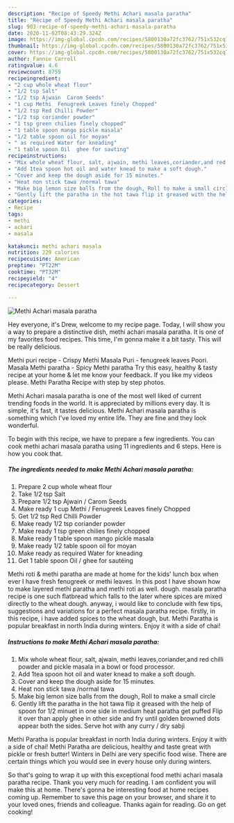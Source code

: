 ```yaml
---
description: "Recipe of Speedy Methi Achari masala paratha"
title: "Recipe of Speedy Methi Achari masala paratha"
slug: 903-recipe-of-speedy-methi-achari-masala-paratha
date: 2020-11-02T08:43:29.324Z
image: https://img-global.cpcdn.com/recipes/5800130a72fc3762/751x532cq70/methi-achari-masala-paratha-recipe-main-photo.jpg
thumbnail: https://img-global.cpcdn.com/recipes/5800130a72fc3762/751x532cq70/methi-achari-masala-paratha-recipe-main-photo.jpg
cover: https://img-global.cpcdn.com/recipes/5800130a72fc3762/751x532cq70/methi-achari-masala-paratha-recipe-main-photo.jpg
author: Fannie Carroll
ratingvalue: 4.6
reviewcount: 8759
recipeingredient:
- "2 cup whole wheat flour"
- "1/2 tsp Salt"
- "1/2 tsp Ajwain  Carom Seeds"
- "1 cup Methi  Fenugreek Leaves finely Chopped"
- "1/2 tsp Red Chilli Powder"
- "1/2 tsp coriander powder"
- "1 tsp green chilies finely chopped"
- "1 table spoon mango pickle masala"
- "1/2 table spoon oil for moyan"
- " as required Water for kneading"
- "1 table spoon Oil  ghee for sauting"
recipeinstructions:
- "Mix whole wheat flour, salt, ajwain, methi leaves,coriander,and red chilli powder and pickle masala in a bowl or food processor."
- "Add 1tea spoon hot oil and water knead to make a soft dough."
- "Cover and keep the dough aside for 15 minutes."
- "Heat non stick tawa /normal tawa"
- "Make big lemon size balls from the dough, Roll to make a small circle"
- "Gently lift the paratha in the hot tawa flip it greased with the help of spoon for 1/2 minuet in one side in medium heat paratha get puffed Flip it over than apply ghee in other side and fry until golden browned dots appear both the sides. Serve hot with any curry / dry sabji"
categories:
- Recipe
tags:
- methi
- achari
- masala

katakunci: methi achari masala 
nutrition: 229 calories
recipecuisine: American
preptime: "PT22M"
cooktime: "PT32M"
recipeyield: "4"
recipecategory: Dessert

---
```



![Methi Achari masala paratha](https://img-global.cpcdn.com/recipes/5800130a72fc3762/751x532cq70/methi-achari-masala-paratha-recipe-main-photo.jpg)

Hey everyone, it's Drew, welcome to my recipe page. Today, I will show you a way to prepare a distinctive dish, methi achari masala paratha. It is one of my favorites food recipes. This time, I'm gonna make it a bit tasty. This will be really delicious.

Methi puri recipe - Crispy Methi Masala Puri - fenugreek leaves Poori. Masala Methi paratha - Spicy Methi paratha Try this easy, healthy &amp; tasty recipe at your home &amp; let me know your feedback. If you like my videos please. Methi Paratha Recipe with step by step photos.

Methi Achari masala paratha is one of the most well liked of current trending foods in the world. It is appreciated by millions every day. It is simple, it's fast, it tastes delicious. Methi Achari masala paratha is something which I've loved my entire life. They are fine and they look wonderful.


To begin with this recipe, we have to prepare a few ingredients. You can cook methi achari masala paratha using 11 ingredients and 6 steps. Here is how you cook that.

<!--inarticleads1-->

##### The ingredients needed to make Methi Achari masala paratha:

1. Prepare 2 cup whole wheat flour
1. Take 1/2 tsp Salt
1. Prepare 1/2 tsp Ajwain / Carom Seeds
1. Make ready 1 cup Methi / Fenugreek Leaves finely Chopped
1. Get 1/2 tsp Red Chilli Powder
1. Make ready 1/2 tsp coriander powder
1. Make ready 1 tsp green chilies finely chopped
1. Make ready 1 table spoon mango pickle masala
1. Make ready 1/2 table spoon oil for moyan
1. Make ready  as required Water for kneading
1. Get 1 table spoon Oil / ghee for sautéing


Methi roti &amp; methi paratha are made at home for the kids&#39; lunch box when ever I have fresh fenugreek or methi leaves. In this post I have shown how to make layered methi paratha and methi roti as well. dough. masala paratha recipe is one such flatbread which falls to the later where spices are mixed directly to the wheat dough. anyway, i would like to conclude with few tips, suggestions and variations for a perfect masala paratha recipe. firstly, in this recipe, i have added spices to the wheat dough, but. Methi Paratha is popular breakfast in north India during winters. Enjoy it with a side of chai! 

<!--inarticleads2-->

##### Instructions to make Methi Achari masala paratha:

1. Mix whole wheat flour, salt, ajwain, methi leaves,coriander,and red chilli powder and pickle masala in a bowl or food processor.
1. Add 1tea spoon hot oil and water knead to make a soft dough.
1. Cover and keep the dough aside for 15 minutes.
1. Heat non stick tawa /normal tawa
1. Make big lemon size balls from the dough, Roll to make a small circle
1. Gently lift the paratha in the hot tawa flip it greased with the help of spoon for 1/2 minuet in one side in medium heat paratha get puffed Flip it over than apply ghee in other side and fry until golden browned dots appear both the sides. Serve hot with any curry / dry sabji


Methi Paratha is popular breakfast in north India during winters. Enjoy it with a side of chai! Methi Paratha are delicious, healthy and taste great with pickle or fresh butter! Winters in Delhi are very specific food wise. There are certain things which you would see in every house only during winters. 

So that's going to wrap it up with this exceptional food methi achari masala paratha recipe. Thank you very much for reading. I am confident you will make this at home. There's gonna be interesting food at home recipes coming up. Remember to save this page on your browser, and share it to your loved ones, friends and colleague. Thanks again for reading. Go on get cooking!

